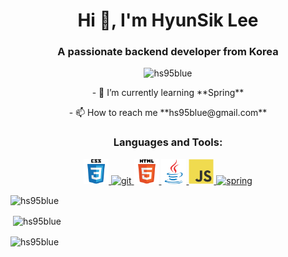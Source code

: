 <h1 align="center">Hi 👋, I'm HyunSik Lee</h1>
<h3 align="center">A passionate backend developer from Korea</h3>

<p align="center"> <img src="https://komarev.com/ghpvc/?username=hs95blue&label=Profile%20views&color=0e75b6&style=flat" alt="hs95blue" /> </p>


<p align="center">- 🌱 I’m currently learning **Spring**</p>

<p align="center">- 📫 How to reach me **hs95blue@gmail.com**</p>


<h3 align="center">Languages and Tools:</h3>
<p align="center"> <a href="https://www.w3schools.com/css/" target="_blank"> <img src="https://raw.githubusercontent.com/devicons/devicon/master/icons/css3/css3-original-wordmark.svg" alt="css3" width="40" height="40"/> </a> <a href="https://git-scm.com/" target="_blank"> <img src="https://www.vectorlogo.zone/logos/git-scm/git-scm-icon.svg" alt="git" width="40" height="40"/> </a> <a href="https://www.w3.org/html/" target="_blank"> <img src="https://raw.githubusercontent.com/devicons/devicon/master/icons/html5/html5-original-wordmark.svg" alt="html5" width="40" height="40"/> </a> <a href="https://www.java.com" target="_blank"> <img src="https://raw.githubusercontent.com/devicons/devicon/master/icons/java/java-original.svg" alt="java" width="40" height="40"/> </a> <a href="https://developer.mozilla.org/en-US/docs/Web/JavaScript" target="_blank"> <img src="https://raw.githubusercontent.com/devicons/devicon/master/icons/javascript/javascript-original.svg" alt="javascript" width="40" height="40"/> </a> <a href="https://spring.io/" target="_blank"> <img src="https://www.vectorlogo.zone/logos/springio/springio-icon.svg" alt="spring" width="40" height="40"/> </a> </p>

<p><img align="center" src="https://github-readme-stats.vercel.app/api/top-langs?username=hs95blue&show_icons=true&locale=en&layout=compact" alt="hs95blue" /></p>

<p>&nbsp;<img align="center" src="https://github-readme-stats.vercel.app/api?username=hs95blue&show_icons=true&locale=en" alt="hs95blue" /></p>

<p><img align="center" src="https://github-readme-streak-stats.herokuapp.com/?user=hs95blue&" alt="hs95blue" /></p>
